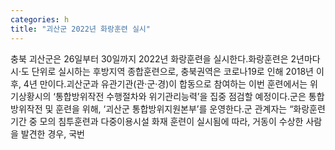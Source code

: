 ```yaml
---
categories: h
title: "괴산군 2022년 화랑훈련 실시"
---
```

충북 괴산군은 26일부터 30일까지 2022년 화랑훈련을 실시한다.화랑훈련은 2년마다 시·도 단위로 실시하는 후방지역 종합훈련으로, 충북권역은 코로나19로 인해 2018년 이후, 4년 만이다.괴산군과 유관기관(관‧군‧경)이 합동으로 참여하는 이번 훈련에서는 위기상황시의 ‘통합방위작전 수행절차와 위기관리능력’을 집중 점검할 예정이다.군은 통합방위작전 및 훈련을 위해, ‘괴산군 통합방위지원본부’를 운영한다.군 관계자는 “화랑훈련 기간 중 모의 침투훈련과 다중이용시설 화재 훈련이 실시됨에 따라, 거동이 수상한 사람을 발견한 경우, 국번